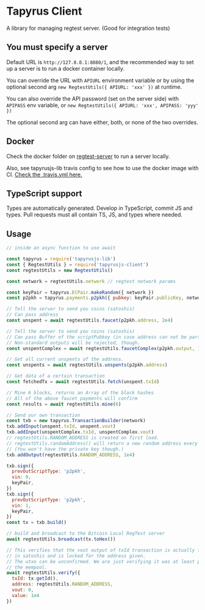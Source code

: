 # Tapyrus Client

A library for managing regtest server. (Good for integration tests)

## You must specify a server

Default URL is `http://127.0.0.1:8080/1`, and the recommended way to set up a server
is to run a docker container locally.

You can override the URL with `APIURL` environment variable or by using the
optional second arg `new RegtestUtils({ APIURL: 'xxx' })` at runtime.

You can also override the API password (set on the server side) with `APIPASS`
env variable, or `new RegtestUtils({ APIURL: 'xxx', APIPASS: 'yyy' })`

The optional second arg can have either, both, or none of the two overrides.

## Docker

Check the docker folder on [regtest-server](https://github.com/bitcoinjs/regtest-server)
to run a server locally.

Also, see tapyrusjs-lib travis config to see how to use the docker image with CI.
[Check the .travis.yml here.](https://github.com/chaintope/tapyrusjs-lib/blob/b3def6b4006683190657ef40efa7a8bcbb78b5cd/.travis.yml#L3-L10)

## TypeScript support

Types are automatically generated. Develop in TypeScript, commit JS and types.
Pull requests must all contain TS, JS, and types where needed.

## Usage

```js
// inside an async function to use await

const tapyrus = require('tapyrusjs-lib')
const { RegtestUtils } = require('tapyrusjs-client')
const regtestUtils = new RegtestUtils()

const network = regtestUtils.network // regtest network params

const keyPair = tapyrus.ECPair.makeRandom({ network })
const p2pkh = tapyrus.payments.p2pkh({ pubkey: keyPair.publicKey, network })

// Tell the server to send you coins (satoshis)
// Can pass address
const unspent = await regtestUtils.faucet(p2pkh.address, 2e4)

// Tell the server to send you coins (satoshis)
// Can pass Buffer of the scriptPubkey (in case address can not be parsed by tapyrusjs-lib)
// Non-standard outputs will be rejected, though.
const unspentComplex = await regtestUtils.faucetComplex(p2pkh.output, 1e4)

// Get all current unspents of the address.
const unspents = await regtestUtils.unspents(p2pkh.address)

// Get data of a certain transaction
const fetchedTx = await regtestUtils.fetch(unspent.txId)

// Mine 6 blocks, returns an Array of the block hashes
// All of the above faucet payments will confirm
const results = await regtestUtils.mine(6)

// Send our own transaction
const txb = new tapyrus.TransactionBuilder(network)
txb.addInput(unspent.txId, unspent.vout)
txb.addInput(unspentComplex.txId, unspentComplex.vout)
// regtestUtils.RANDOM_ADDRESS is created on first load.
// regtestUtils.randomAddress() will return a new random address every time.
// (You won't have the private key though.)
txb.addOutput(regtestUtils.RANDOM_ADDRESS, 1e4)

txb.sign({
  prevOutScriptType: 'p2pkh',
  vin: 0,
  keyPair,
})
txb.sign({
  prevOutScriptType: 'p2pkh',
  vin: 1,
  keyPair,
})
const tx = txb.build()

// build and broadcast to the Bitcoin Local RegTest server
await regtestUtils.broadcast(tx.toHex())

// This verifies that the vout output of txId transaction is actually for value
// in satoshis and is locked for the address given.
// The utxo can be unconfirmed. We are just verifying it was at least placed in
// the mempool.
await regtestUtils.verify({
  txId: tx.getId(),
  address: regtestUtils.RANDOM_ADDRESS,
  vout: 0,
  value: 1e4
})

```